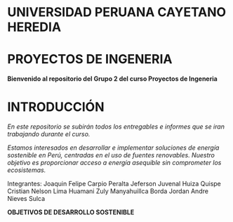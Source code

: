 # **UNIVERSIDAD PERUANA CAYETANO HEREDIA**
# **PROYECTOS DE INGENERIA**

**Bienvenido al repositorio del Grupo 2 del curso Proyectos de Ingeneria**
# **INTRODUCCIÓN**
*En este repositorio se subirán todos los entregables e informes que se iran trabajando durante el curso.*

*Estamos interesados en desarrollar e implementar soluciones de energía sostenible en Perú, centradas en el uso de fuentes renovables. Nuestro objetivo es proporcionar acceso a energía asequible sin comprometer los ecosistemas.*

Integrantes:
Joaquin Felipe Carpio Peralta
Jeferson Juvenal Huiza Quispe
Cristian Nelson Lima Huamani
Zuly Manyahuillca Borda
Jordan Andre Nieves Sulca 

**OBJETIVOS DE DESARROLLO SOSTENIBLE**


